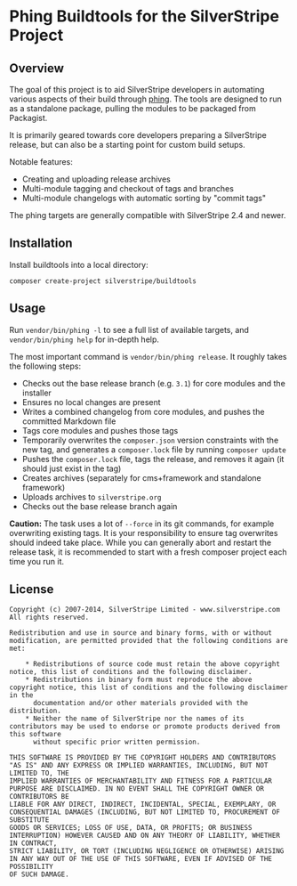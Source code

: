 # Phing Buildtools for the SilverStripe Project

## Overview

The goal of this project is to aid SilverStripe developers in automating various aspects of their build
through [phing](http://phing.info). The tools are designed to run as a standalone package, pulling the
modules to be packaged from Packagist.

It is primarily geared towards core developers preparing a SilverStripe release, 
but can also be a starting point for custom build setups.

Notable features:

 * Creating and uploading release archives
 * Multi-module tagging and checkout of tags and branches
 * Multi-module changelogs with automatic sorting by "commit tags"

The phing targets are generally compatible with SilverStripe 2.4 and newer.

## Installation

Install buildtools into a local directory:

	composer create-project silverstripe/buildtools

## Usage

Run `vendor/bin/phing -l` to see a full list of available targets,
and `vendor/bin/phing help` for in-depth help.

The most important command is `vendor/bin/phing release`. It roughly takes the following steps:

 * Checks out the base release branch (e.g. `3.1`) for core modules and the installer
 * Ensures no local changes are present
 * Writes a combined changelog from core modules, and pushes the committed Markdown file
 * Tags core modules and pushes those tags
 * Temporarily overwrites the `composer.json` version constraints with the new tag,
   and generates a `composer.lock` file by running `composer update`
 * Pushes the `composer.lock` file, tags the release, and removes it again (it should just exist in the tag)
 * Creates archives (separately for cms+framework and standalone framework)
 * Uploads archives to `silverstripe.org`
 * Checks out the base release branch again

**Caution:** The task uses a lot of `--force` in its git commands, for example
overwriting existing tags. It is your responsibility to ensure tag overwrites
should indeed take place. While you can generally abort and restart the release task,
it is recommended to start with a fresh composer project each time you run it.

## License ##

	Copyright (c) 2007-2014, SilverStripe Limited - www.silverstripe.com
	All rights reserved.

	Redistribution and use in source and binary forms, with or without modification, are permitted provided that the following conditions are met:

	    * Redistributions of source code must retain the above copyright notice, this list of conditions and the following disclaimer.
	    * Redistributions in binary form must reproduce the above copyright notice, this list of conditions and the following disclaimer in the 
	      documentation and/or other materials provided with the distribution.
	    * Neither the name of SilverStripe nor the names of its contributors may be used to endorse or promote products derived from this software 
	      without specific prior written permission.

	THIS SOFTWARE IS PROVIDED BY THE COPYRIGHT HOLDERS AND CONTRIBUTORS "AS IS" AND ANY EXPRESS OR IMPLIED WARRANTIES, INCLUDING, BUT NOT LIMITED TO, THE 
	IMPLIED WARRANTIES OF MERCHANTABILITY AND FITNESS FOR A PARTICULAR PURPOSE ARE DISCLAIMED. IN NO EVENT SHALL THE COPYRIGHT OWNER OR CONTRIBUTORS BE 
	LIABLE FOR ANY DIRECT, INDIRECT, INCIDENTAL, SPECIAL, EXEMPLARY, OR CONSEQUENTIAL DAMAGES (INCLUDING, BUT NOT LIMITED TO, PROCUREMENT OF SUBSTITUTE 
	GOODS OR SERVICES; LOSS OF USE, DATA, OR PROFITS; OR BUSINESS INTERRUPTION) HOWEVER CAUSED AND ON ANY THEORY OF LIABILITY, WHETHER IN CONTRACT, 
	STRICT LIABILITY, OR TORT (INCLUDING NEGLIGENCE OR OTHERWISE) ARISING IN ANY WAY OUT OF THE USE OF THIS SOFTWARE, EVEN IF ADVISED OF THE POSSIBILITY 
	OF SUCH DAMAGE.
